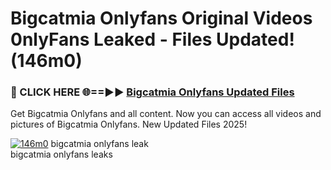 # Bigcatmia Onlyfans Original Videos 0nlyFans Leaked - Files Updated! (146m0)

<h3>🔴 CLICK HERE 🌐==►► <a href="https://tinyurl.com/3hn5wdd3" rel="nofollow">Bigcatmia Onlyfans Updated Files</a></h3>

Get Bigcatmia Onlyfans and all content. Now you can access all videos and pictures of Bigcatmia Onlyfans. New Updated Files 2025!

[![146m0](https://i.imgur.com/4HnBqBT.gif)](https://tinyurl.com/3hn5wdd3)
bigcatmia onlyfans leak<br>
bigcatmia onlyfans leaks